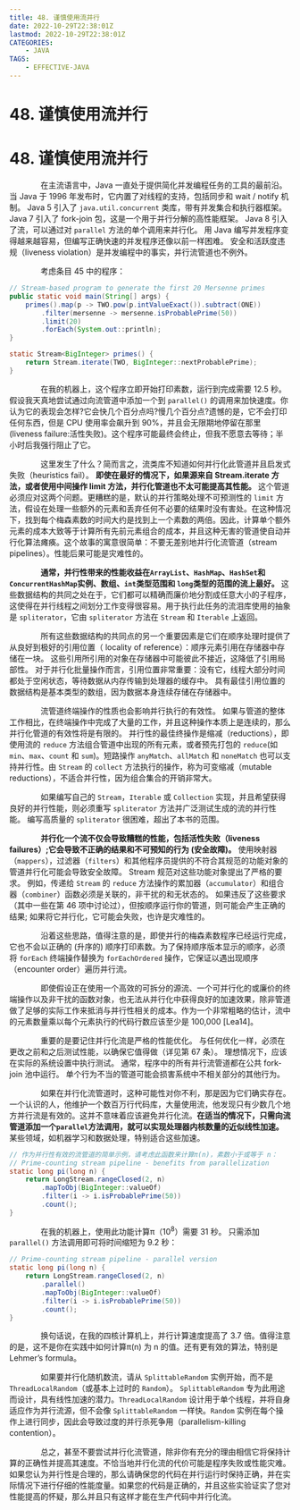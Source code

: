 ```yaml
---
title: 48. 谨慎使用流并行
date: 2022-10-29T22:38:01Z
lastmod: 2022-10-29T22:38:01Z
CATEGORIES:
    - JAVA
TAGS:
    - EFFECTIVE-JAVA
---
```

# 48. 谨慎使用流并行

# 48. 谨慎使用流并行

　　　　在主流语言中，Java 一直处于提供简化并发编程任务的工具的最前沿。 当 Java 于 1996 年发布时，它内置了对线程的支持，包括同步和 wait / notify 机制。 Java 5 引入了 `java.util.concurrent` 类库，带有并发集合和执行器框架。 Java 7 引入了 fork-join 包，这是一个用于并行分解的高性能框架。 Java 8 引入了流，可以通过对 `parallel` 方法的单个调用来并行化。 用 Java 编写并发程序变得越来越容易，但编写正确快速的并发程序还像以前一样困难。 安全和活跃度违规（liveness violation）是并发编程中的事实，并行流管道也不例外。

　　　　考虑条目 45 中的程序：

```java
// Stream-based program to generate the first 20 Mersenne primes
public static void main(String[] args) {
    primes().map(p -> TWO.pow(p.intValueExact()).subtract(ONE))
        .filter(mersenne -> mersenne.isProbablePrime(50))
        .limit(20)
        .forEach(System.out::println);
}

static Stream<BigInteger> primes() {
    return Stream.iterate(TWO, BigInteger::nextProbablePrime);
}
```

　　　　在我的机器上，这个程序立即开始打印素数，运行到完成需要 12.5 秒。假设我天真地尝试通过向流管道中添加一个到 `parallel()` 的调用来加快速度。你认为它的表现会怎样?它会快几个百分点吗?慢几个百分点?遗憾的是，它不会打印任何东西，但是 CPU 使用率会飙升到 90%，并且会无限期地停留在那里 (liveness failure:活性失败)。这个程序可能最终会终止，但我不愿意去等待；半小时后我强行阻止了它。

　　　　这里发生了什么？简而言之，流类库不知道如何并行化此管道并且启发式失败（heuristics fail）。 **即使在最好的情况下，如果源来自 Stream.iterate 方法，或者使用中间操作 limit 方法，并行化管道也不太可能提高其性能。** 这个管道必须应对这两个问题。更糟糕的是，默认的并行策略处理不可预测性的 `limit` 方法，假设在处理一些额外的元素和丢弃任何不必要的结果时没有害处。在这种情况下，找到每个梅森素数的时间大约是找到上一个素数的两倍。因此，计算单个额外元素的成本大致等于计算所有先前元素组合的成本，并且这种无害的管道使自动并行化算法瘫痪。这个故事的寓意很简单：不要无差别地并行化流管道（stream pipelines）。性能后果可能是灾难性的。

　　　　**通常，并行性带来的性能收益在 ​**​**`ArrayList`**​**、**​**`HashMap`**​**、**​**`HashSet`**​**​ 和 ​**​**`ConcurrentHashMap`**​**​ 实例、数组、**​**`int`**​**​ 类型范围和 ​**​**`long`**​**​ 类型的范围的流上最好。** 这些数据结构的共同之处在于，它们都可以精确而廉价地分割成任意大小的子程序，这使得在并行线程之间划分工作变得很容易。用于执行此任务的流泪库使用的抽象是 `spliterator`，它由 `spliterator` 方法在 `Stream` 和 `Iterable` 上返回。

　　　　所有这些数据结构的共同点的另一个重要因素是它们在顺序处理时提供了从良好到极好的引用位置（ locality of reference）：顺序元素引用在存储器中存储在一块。 这些引用所引用的对象在存储器中可能彼此不接近，这降低了引用局部性。 对于并行化批量操作而言，引用位置非常重要：没有它，线程大部分时间都处于空闲状态，等待数据从内存传输到处理器的缓存中。 具有最佳引用位置的数据结构是基本类型的数组，因为数据本身连续存储在存储器中。

　　　　流管道终端操作的性质也会影响并行执行的有效性。 如果与管道的整体工作相比，在终端操作中完成了大量的工作，并且这种操作本质上是连续的，那么并行化管道的有效性将是有限的。 并行性的最佳终操作是缩减（reductions），即使用流的 `reduce` 方法组合管道中出现的所有元素，或者预先打包的 `reduce`(如 `min`、`max`、`count` 和 `sum`)。短路操作 `anyMatch`、`allMatch` 和 `noneMatch` 也可以支持并行性。由 `Stream` 的 `collect` 方法执行的操作，称为可变缩减（mutable reductions），不适合并行性，因为组合集合的开销非常大。

　　　　如果编写自己的 `Stream`，`Iterable` 或 `Collection` 实现，并且希望获得良好的并行性能，则必须重写 `spliterator` 方法并广泛测试生成的流的并行性能。 编写高质量的 `spliterator` 很困难，超出了本书的范围。

　　　　**并行化一个流不仅会导致糟糕的性能，包括活性失败（liveness failures）;它会导致不正确的结果和不可预知的行为 (安全故障)。** 使用映射器（`mappers`），过滤器（`filters`）和其他程序员提供的不符合其规范的功能对象的管道并行化可能会导致安全故障。 Stream 规范对这些功能对象提出了严格的要求。 例如，传递给 `Stream` 的 `reduce` 方法操作的累加器（`accumulator`）和组合器（`combiner`）函数必须是关联的，非干扰的和无状态的。 如果违反了这些要求（其中一些在第 46 项中讨论过），但按顺序运行你的管道，则可能会产生正确的结果; 如果将它并行化，它可能会失败，也许是灾难性的。

　　　　沿着这些思路，值得注意的是，即使并行的梅森素数程序已经运行完成，它也不会以正确的 (升序的) 顺序打印素数。为了保持顺序版本显示的顺序，必须将 `forEach` 终端操作替换为 `forEachOrdered` 操作，它保证以遇出现顺序（encounter order）遍历并行流。

　　　　即使假设正在使用一个高效的可拆分的源流、一个可并行化的或廉价的终端操作以及非干扰的函数对象，也无法从并行化中获得良好的加速效果，除非管道做了足够的实际工作来抵消与并行性相关的成本。作为一个非常粗略的估计，流中的元素数量乘以每个元素执行的代码行数应该至少是 100,000 [Lea14]。

　　　　重要的是要记住并行化流是严格的性能优化。 与任何优化一样，必须在更改之前和之后测试性能，以确保它值得做（详见第 67 条）。 理想情况下，应该在实际的系统设置中执行测试。 通常，程序中的所有并行流管道都在公共 fork-join 池中运行。 单个行为不当的管道可能会损害系统中不相关部分的其他行为。

　　　　如果在并行化流管道时，这种可能性对你不利，那是因为它们确实存在。一个认识的人，他维护一个数百万行代码库，大量使用流，他发现只有少数几个地方并行流是有效的。这并不意味着应该避免并行化流。**在适当的情况下，只需向流管道添加一个 ​**​**`parallel`**​**​ 方法调用，就可以实现处理器内核数量的近似线性加速。** 某些领域，如机器学习和数据处理，特别适合这些加速。

```java
// 作为并行性有效的流管道的简单示例，请考虑此函数来计算π(n)，素数小于或等于 n：
// Prime-counting stream pipeline - benefits from parallelization
static long pi(long n) {
    return LongStream.rangeClosed(2, n)
        .mapToObj(BigInteger::valueOf)
        .filter(i -> i.isProbablePrime(50))
        .count();
}
```

　　　　在我的机器上，使用此功能计算π（10<sup>8</sup>）需要 31 秒。 只需添加 `parallel()` 方法调用即可将时间缩短为 9.2 秒：

```java
// Prime-counting stream pipeline - parallel version
static long pi(long n) {
    return LongStream.rangeClosed(2, n)
        .parallel()
        .mapToObj(BigInteger::valueOf)
        .filter(i -> i.isProbablePrime(50))
        .count();
}
```

　　　　换句话说，在我的四核计算机上，并行计算速度提高了 3.7 倍。值得注意的是，这不是你在实践中如何计算π(n) 为 n 的值。还有更有效的算法，特别是 Lehmer’s formula。

　　　　如果要并行化随机数流，请从 `SplittableRandom` 实例开始，而不是 `ThreadLocalRandom`（或基本上过时的 `Random`）。 `SplittableRandom` 专为此用途而设计，具有线性加速的潜力。`ThreadLocalRandom` 设计用于单个线程，并将自身适应作为并行流源，但不会像 `SplittableRandom` 一样快。`Random` 实例在每个操作上进行同步，因此会导致过度的并行杀死争用（parallelism-killing contention）。

　　　　总之，甚至不要尝试并行化流管道，除非你有充分的理由相信它将保持计算的正确性并提高其速度。不恰当地并行化流的代价可能是程序失败或性能灾难。如果您认为并行性是合理的，那么请确保您的代码在并行运行时保持正确，并在实际情况下进行仔细的性能度量。如果您的代码是正确的，并且这些实验证实了您对性能提高的怀疑，那么并且只有这样才能在生产代码中并行化流。
